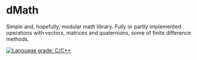 # dMath

Simple and, hopefully, modular math library.
Fully or partly implemented operations with vectors, matrices and quaternions, some of finite difference methods.


[![Language grade: C/C++](https://img.shields.io/lgtm/grade/cpp/g/Devilox96/dMath.svg?logo=lgtm&logoWidth=18)](https://lgtm.com/projects/g/Devilox96/dMath/context:cpp)
